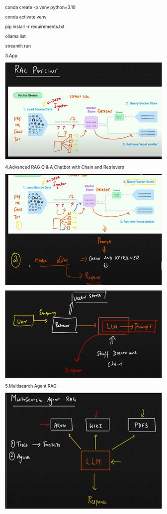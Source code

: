 conda create -p venv python=3.10

conda activate venv

pip install -r requirements.txt

ollama list

streamlit run <filename>


3.App


![alt text](image.png)


4.Advanced RAG Q & A Chatbot with Chain and Retrievers

![alt text](image-1.png)

![alt text](image-2.png)



5.Multisearch Agent RAG

![alt text](image-3.png)

